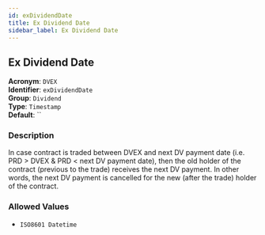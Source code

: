 ```yaml
---
id: exDividendDate
title: Ex Dividend Date
sidebar_label: Ex Dividend Date
---
```


## Ex Dividend Date

**Acronym**: `DVEX`  
**Identifier**: `exDividendDate`  
**Group**: `Dividend`  
**Type**: `Timestamp`  
**Default**: ``  

### Description
In case contract is traded between DVEX and next DV payment date (i.e. PRD > DVEX & PRD < next DV payment date), then the old holder of the contract (previous to the trade) receives the next DV payment. In other words, the next DV payment is cancelled for the new (after the trade) holder of the contract.

### Allowed Values
- `ISO8601 Datetime`
